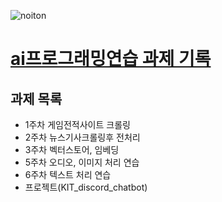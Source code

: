 ![noiton](https://upload.wikimedia.org/wikipedia/commons/e/e9/Notion-logo.svg)   
# [ai프로그래밍연습 과제 기록](https://dryoon.notion.site/ai-b78ae131273b4d588dc232e60fc5e5a9?pvs=4)


## 과제 목록
- 1주차 게임전적사이트 크롤링
- 2주차 뉴스기사크롤링후 전처리
- 3주차 벡터스토어, 임베딩
- 5주차 오디오, 이미지 처리 연습
- 6주차 텍스트 처리 연습
- 프로젝트(KIT_discord_chatbot)